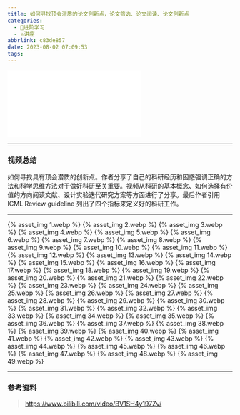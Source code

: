 ```yaml
---
title: 如何寻找顶会潜质的论文创新点，论文筛选、论文阅读、论文创新点
categories:
  - 🌙进阶学习
  - ⭐讲座
abbrlink: c83de857
date: 2023-08-02 07:09:53
tags:
---
```


<iframe src="//player.bilibili.com/player.html?aid=962536889&bvid=BV1SH4y197Zv&cid=1308472917&p=1" scrolling="no" border="0" frameborder="no" framespacing="0" allowfullscreen="true"> </iframe>

<!--more-->

***

### 视频总结

如何寻找具有顶会潜质的创新点。作者分享了自己的科研经历和困惑强调正确的方法和科学思维方法对于做好科研至关重要。视频从科研的基本概念、如何选择有价值的方向阅读文献、设计实验迭代研究方案等方面进行了分享。最后作者引用 ICML Review guideline 列出了四个指标来定义好的科研工作。

***

{% asset_img 1.webp %}
{% asset_img 2.webp %}
{% asset_img 3.webp %}
{% asset_img 4.webp %}
{% asset_img 5.webp %}
{% asset_img 6.webp %}
{% asset_img 7.webp %}
{% asset_img 8.webp %}
{% asset_img 9.webp %}
{% asset_img 10.webp %}
{% asset_img 11.webp %}
{% asset_img 12.webp %}
{% asset_img 13.webp %}
{% asset_img 14.webp %}
{% asset_img 15.webp %}
{% asset_img 16.webp %}
{% asset_img 17.webp %}
{% asset_img 18.webp %}
{% asset_img 19.webp %}
{% asset_img 20.webp %}
{% asset_img 21.webp %}
{% asset_img 22.webp %}
{% asset_img 23.webp %}
{% asset_img 24.webp %}
{% asset_img 25.webp %}
{% asset_img 26.webp %}
{% asset_img 27.webp %}
{% asset_img 28.webp %}
{% asset_img 29.webp %}
{% asset_img 30.webp %}
{% asset_img 31.webp %}
{% asset_img 32.webp %}
{% asset_img 33.webp %}
{% asset_img 34.webp %}
{% asset_img 35.webp %}
{% asset_img 36.webp %}
{% asset_img 37.webp %}
{% asset_img 38.webp %}
{% asset_img 39.webp %}
{% asset_img 40.webp %}
{% asset_img 41.webp %}
{% asset_img 42.webp %}
{% asset_img 43.webp %}
{% asset_img 44.webp %}
{% asset_img 45.webp %}
{% asset_img 46.webp %}
{% asset_img 47.webp %}
{% asset_img 48.webp %}
{% asset_img 49.webp %}

***

### 参考资料

> <https://www.bilibili.com/video/BV1SH4y197Zv/>
